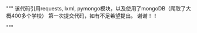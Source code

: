"""
该代码引用requests, lxml, pymongo模块，以及使用了mongoDB（爬取了大概400多个学校）
第一次提交代码，如有不足希望提出。
                                                    谢谢！！
 
"""
